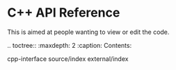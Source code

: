# C++ API Reference

This is aimed at people wanting to view or edit the code.

.. toctree::
   :maxdepth: 2
   :caption: Contents:

   cpp-interface
   source/index
   external/index
